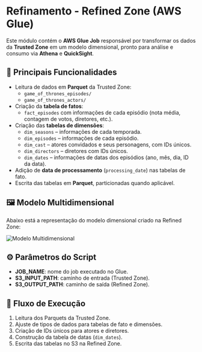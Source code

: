# Refinamento - Refined Zone (AWS Glue)

Este módulo contém o **AWS Glue Job** responsável por transformar os dados da **Trusted Zone** em um modelo dimensional, pronto para análise e consumo via **Athena** e **QuickSight**.

## 🔑 Principais Funcionalidades
- Leitura de dados em **Parquet** da Trusted Zone:
  - `game_of_thrones_episodes/`
  - `game_of_thrones_actors/`
- Criação da **tabela de fatos**:
  - `fact_episodes` com informações de cada episódio (nota média, contagem de votos, diretores, etc.).
- Criação das **tabelas de dimensões**:
  - `dim_seasons` – informações de cada temporada.  
  - `dim_episodes` – informações de cada episódio.  
  - `dim_cast` – atores convidados e seus personagens, com IDs únicos.  
  - `dim_directors` – diretores com IDs únicos.  
  - `dim_dates` – informações de datas dos episódios (ano, mês, dia, ID da data).
- Adição de **data de processamento** (`processing_date`) nas tabelas de fato.
- Escrita das tabelas em **Parquet**, particionadas quando aplicável.

## 🖼 Modelo Multidimensional
Abaixo está a representação do modelo dimensional criado na Refined Zone:

![Modelo Multidimensional](evidencias/modelo_multidimensional.png)

## ⚙️ Parâmetros do Script
- **JOB_NAME**: nome do job executado no Glue.  
- **S3_INPUT_PATH**: caminho de entrada (Trusted Zone).  
- **S3_OUTPUT_PATH**: caminho de saída (Refined Zone).  

## 🚀 Fluxo de Execução
1. Leitura dos Parquets da Trusted Zone.  
2. Ajuste de tipos de dados para tabelas de fato e dimensões.  
3. Criação de IDs únicos para atores e diretores.  
4. Construção da tabela de datas (`dim_dates`).  
5. Escrita das tabelas no S3 na Refined Zone.  
